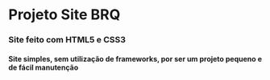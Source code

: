 # Projeto Site BRQ 
### Site feito com HTML5 e CSS3
#### Site simples, sem utilização de frameworks, por ser um projeto pequeno e de fácil manutenção
